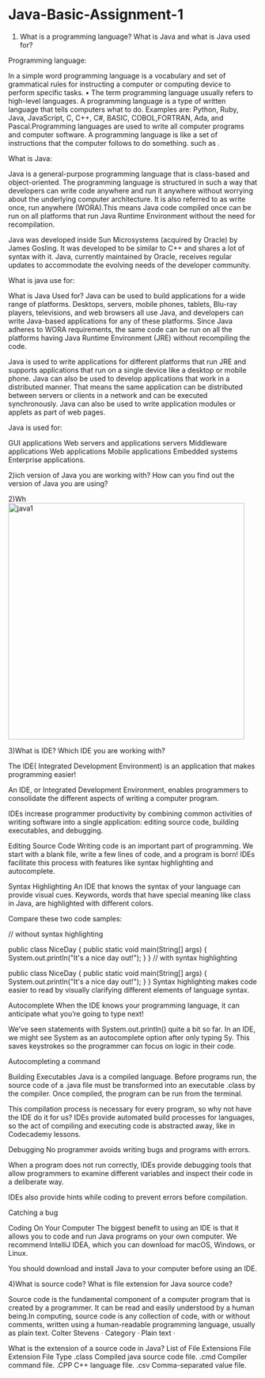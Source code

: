 # Java-Basic-Assignment-1


1) What is a programming language? What is Java and what is Java used for?

Programming language:

In a simple word programming language is a vocabulary and set of grammatical rules for instructing a computer or computing device to perform specific tasks. • The term programming language usually refers to high-level languages. 
A programming language is a type of written language that tells computers what to do. Examples are: Python, Ruby, Java, JavaScript, C, C++, C#, BASIC, COBOL,FORTRAN, Ada, and Pascal.Programming languages are used to write all computer programs and computer software. A programming language is like a set of instructions that the computer follows to do something. such as .

What is Java:

Java is a general-purpose programming language that is class-based and object-oriented. The programming language is structured in such a way that developers can write code anywhere and run it anywhere without worrying about the underlying computer architecture. It is also referred to as write once, run anywhere (WORA).This means Java code compiled once can be run on all platforms that run Java Runtime Environment without the need for recompilation.

Java was developed inside Sun Microsystems (acquired by Oracle) by James Gosling. It was developed to be similar to C++ and shares a lot of syntax with it. Java, currently maintained by Oracle, receives regular updates to accommodate the evolving needs of the developer community.


What is java use for:

What is Java Used for?
Java can be used to build applications for a wide range of platforms. Desktops, servers, mobile phones, tablets, Blu-ray players, televisions, and web browsers all use Java, and developers can write Java-based applications for any of these platforms. Since Java adheres to WORA requirements, the same code can be run on all the platforms having Java Runtime Environment (JRE) without recompiling the code.

Java is used to write applications for different platforms that run JRE and supports applications that run on a single device like a desktop or mobile phone. Java can also be used to develop applications that work in a distributed manner. That means the same application can be distributed between servers or clients in a network and can be executed synchronously. Java can also be used to write application modules or applets as part of web pages.

Java is used for:

GUI applications
Web servers and applications servers
Middleware applications
Web applications
Mobile applications
Embedded systems
Enterprise applications.



2)ich version of Java you are working with? How can you find out the version of Java you are using?

2)Wh<img width="477" alt="java1" src="https://user-images.githubusercontent.com/102998720/170152312-17708642-8926-4f20-8280-aab40452644b.png">


3)What is IDE? Which IDE you are working with?

The IDE( Integrated Development Environment) is an application that makes programming easier!

An IDE, or Integrated Development Environment, enables programmers to consolidate the different aspects of writing a computer program.

IDEs increase programmer productivity by combining common activities of writing software into a single application: editing source code, building executables, and debugging.

Editing Source Code
Writing code is an important part of programming. We start with a blank file, write a few lines of code, and a program is born! IDEs facilitate this process with features like syntax highlighting and autocomplete.

Syntax Highlighting
An IDE that knows the syntax of your language can provide visual cues. Keywords, words that have special meaning like class in Java, are highlighted with different colors.

Compare these two code samples:

// without syntax highlighting

public class NiceDay {
  public static void main(String[] args) {
    System.out.println("It's a nice day out!");
  }
}
// with syntax highlighting

public class NiceDay {
  public static void main(String[] args) {
    System.out.println("It's a nice day out!");
  }
}
Syntax highlighting makes code easier to read by visually clarifying different elements of language syntax.

Autocomplete
When the IDE knows your programming language, it can anticipate what you’re going to type next!

We’ve seen statements with System.out.println() quite a bit so far. In an IDE, we might see System as an autocomplete option after only typing Sy. This saves keystrokes so the programmer can focus on logic in their code.

Autocompleting a command

Building Executables
Java is a compiled language. Before programs run, the source code of a .java file must be transformed into an executable .class by the compiler. Once compiled, the program can be run from the terminal.

This compilation process is necessary for every program, so why not have the IDE do it for us? IDEs provide automated build processes for languages, so the act of compiling and executing code is abstracted away, like in Codecademy lessons.

Debugging
No programmer avoids writing bugs and programs with errors.

When a program does not run correctly, IDEs provide debugging tools that allow programmers to examine different variables and inspect their code in a deliberate way.

IDEs also provide hints while coding to prevent errors before compilation.

Catching a bug

Coding On Your Computer
The biggest benefit to using an IDE is that it allows you to code and run Java programs on your own computer. We recommend IntelliJ IDEA, which you can download for macOS, Windows, or Linux.

You should download and install Java to your computer before using an IDE.


4)What is source code? What is file extension for Java source code?

Source code is the fundamental component of a computer program that is created by a programmer. It can be read and easily understood by a human being.In computing, source code is any collection of code, with or without comments, written using a human-readable programming language, usually as plain text.
‎Colter Stevens · ‎Category · ‎Plain text · ‎

What is the extension of a source code in Java?
List of File Extensions
File Extension	File Type
.class	Compiled java source code file.
.cmd	Compiler command file.
.CPP	C++ language file.
.csv	Comma-separated value file.
